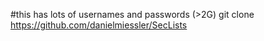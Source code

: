 #this has lots of usernames and passwords (>2G)
git clone https://github.com/danielmiessler/SecLists
